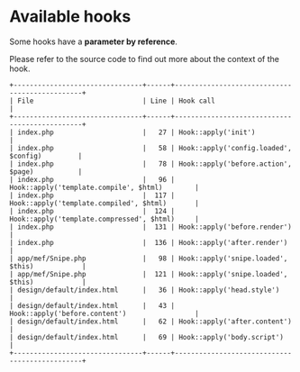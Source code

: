 # Available hooks

Some hooks have a **parameter by reference**.

Please refer to the source code to find out more about the context of the hook.

    +--------------------------------+------+-----------------------------------------------+
    | File                           | Line | Hook call                                     |
    +--------------------------------+------+-----------------------------------------------+
    | index.php                      |   27 | Hook::apply('init')                           |
    | index.php                      |   58 | Hook::apply('config.loaded', $config)         |
    | index.php                      |   78 | Hook::apply('before.action', $page)           |
    | index.php                      |   96 | Hook::apply('template.compile', $html)        |
    | index.php                      |  117 | Hook::apply('template.compiled', $html)       |
    | index.php                      |  124 | Hook::apply('template.compressed', $html)     |
    | index.php                      |  131 | Hook::apply('before.render')                  |
    | index.php                      |  136 | Hook::apply('after.render')                   |
    | app/mef/Snipe.php              |   98 | Hook::apply('snipe.loaded', $this)            |
    | app/mef/Snipe.php              |  121 | Hook::apply('snipe.loaded', $this)            |
    | design/default/index.html      |   36 | Hook::apply('head.style')                     |
    | design/default/index.html      |   43 | Hook::apply('before.content')                 |
    | design/default/index.html      |   62 | Hook::apply('after.content')                  |
    | design/default/index.html      |   69 | Hook::apply('body.script')                    |
    +--------------------------------+------+-----------------------------------------------+
